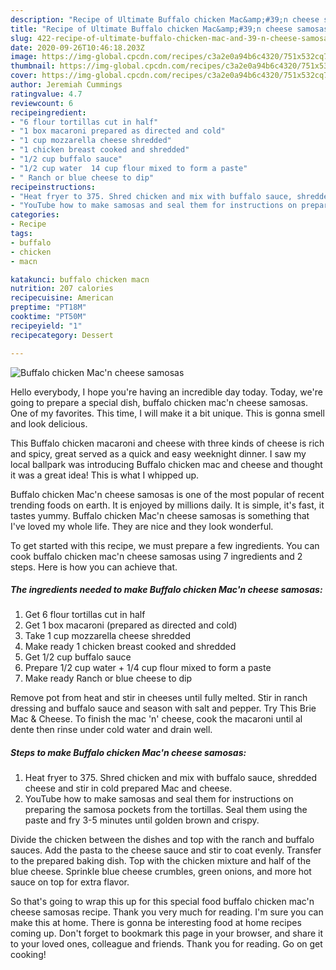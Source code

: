 ```yaml
---
description: "Recipe of Ultimate Buffalo chicken Mac&amp;#39;n cheese samosas"
title: "Recipe of Ultimate Buffalo chicken Mac&amp;#39;n cheese samosas"
slug: 422-recipe-of-ultimate-buffalo-chicken-mac-and-39-n-cheese-samosas
date: 2020-09-26T10:46:18.203Z
image: https://img-global.cpcdn.com/recipes/c3a2e0a94b6c4320/751x532cq70/buffalo-chicken-macn-cheese-samosas-recipe-main-photo.jpg
thumbnail: https://img-global.cpcdn.com/recipes/c3a2e0a94b6c4320/751x532cq70/buffalo-chicken-macn-cheese-samosas-recipe-main-photo.jpg
cover: https://img-global.cpcdn.com/recipes/c3a2e0a94b6c4320/751x532cq70/buffalo-chicken-macn-cheese-samosas-recipe-main-photo.jpg
author: Jeremiah Cummings
ratingvalue: 4.7
reviewcount: 6
recipeingredient:
- "6 flour tortillas cut in half"
- "1 box macaroni prepared as directed and cold"
- "1 cup mozzarella cheese shredded"
- "1 chicken breast cooked and shredded"
- "1/2 cup buffalo sauce"
- "1/2 cup water  14 cup flour mixed to form a paste"
- " Ranch or blue cheese to dip"
recipeinstructions:
- "Heat fryer to 375. Shred chicken and mix with buffalo sauce, shredded cheese and stir in cold prepared Mac and cheese."
- "YouTube how to make samosas and seal them for instructions on preparing the samosa pockets from the tortillas. Seal them using the paste and fry 3-5 minutes until golden brown and crispy."
categories:
- Recipe
tags:
- buffalo
- chicken
- macn

katakunci: buffalo chicken macn 
nutrition: 207 calories
recipecuisine: American
preptime: "PT18M"
cooktime: "PT50M"
recipeyield: "1"
recipecategory: Dessert

---
```



![Buffalo chicken Mac&#39;n cheese samosas](https://img-global.cpcdn.com/recipes/c3a2e0a94b6c4320/751x532cq70/buffalo-chicken-macn-cheese-samosas-recipe-main-photo.jpg)

Hello everybody, I hope you're having an incredible day today. Today, we're going to prepare a special dish, buffalo chicken mac&#39;n cheese samosas. One of my favorites. This time, I will make it a bit unique. This is gonna smell and look delicious.

This Buffalo chicken macaroni and cheese with three kinds of cheese is rich and spicy, great served as a quick and easy weeknight dinner. I saw my local ballpark was introducing Buffalo chicken mac and cheese and thought it was a great idea! This is what I whipped up.

Buffalo chicken Mac&#39;n cheese samosas is one of the most popular of recent trending foods on earth. It is enjoyed by millions daily. It is simple, it's fast, it tastes yummy. Buffalo chicken Mac&#39;n cheese samosas is something that I've loved my whole life. They are nice and they look wonderful.


To get started with this recipe, we must prepare a few ingredients. You can cook buffalo chicken mac&#39;n cheese samosas using 7 ingredients and 2 steps. Here is how you can achieve that.

##### The ingredients needed to make Buffalo chicken Mac&#39;n cheese samosas:

1. Get 6 flour tortillas cut in half
1. Get 1 box macaroni (prepared as directed and cold)
1. Take 1 cup mozzarella cheese shredded
1. Make ready 1 chicken breast cooked and shredded
1. Get 1/2 cup buffalo sauce
1. Prepare 1/2 cup water + 1/4 cup flour mixed to form a paste
1. Make ready  Ranch or blue cheese to dip


Remove pot from heat and stir in cheeses until fully melted. Stir in ranch dressing and buffalo sauce and season with salt and pepper. Try This Brie Mac &amp; Cheese. To finish the mac &#39;n&#39; cheese, cook the macaroni until al dente then rinse under cold water and drain well. 

##### Steps to make Buffalo chicken Mac&#39;n cheese samosas:

1. Heat fryer to 375. Shred chicken and mix with buffalo sauce, shredded cheese and stir in cold prepared Mac and cheese.
1. YouTube how to make samosas and seal them for instructions on preparing the samosa pockets from the tortillas. Seal them using the paste and fry 3-5 minutes until golden brown and crispy.


Divide the chicken between the dishes and top with the ranch and buffalo sauces. Add the pasta to the cheese sauce and stir to coat evenly. Transfer to the prepared baking dish. Top with the chicken mixture and half of the blue cheese. Sprinkle blue cheese crumbles, green onions, and more hot sauce on top for extra flavor. 

So that's going to wrap this up for this special food buffalo chicken mac&#39;n cheese samosas recipe. Thank you very much for reading. I'm sure you can make this at home. There is gonna be interesting food at home recipes coming up. Don't forget to bookmark this page in your browser, and share it to your loved ones, colleague and friends. Thank you for reading. Go on get cooking!
